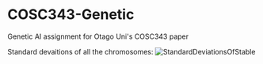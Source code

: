 # COSC343-Genetic
Genetic AI assignment for Otago Uni's COSC343 paper

Standard devaitions of all the chromosomes: 
![StandardDeviationsOfStable](https://user-images.githubusercontent.com/80669114/117757281-e9e4c800-b273-11eb-9bfd-230fb6c4f4a7.png)
